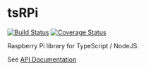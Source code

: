 # tsRPi

[![Build Status](https://travis-ci.com/cyrusbuilt/tsRPi.svg?branch=master)](https://travis-ci.com/cyrusbuilt/tsRPi)
[![Coverage Status](https://coveralls.io/repos/github/cyrusbuilt/tsRPi/badge.svg?branch=master)](https://coveralls.io/github/cyrusbuilt/tsRPi?branch=master&service=github)

Raspberry Pi library for TypeScript / NodeJS.

See [API Documentation](https://cyrusbuilt.github.io/tsRPi/doc/globals.html)